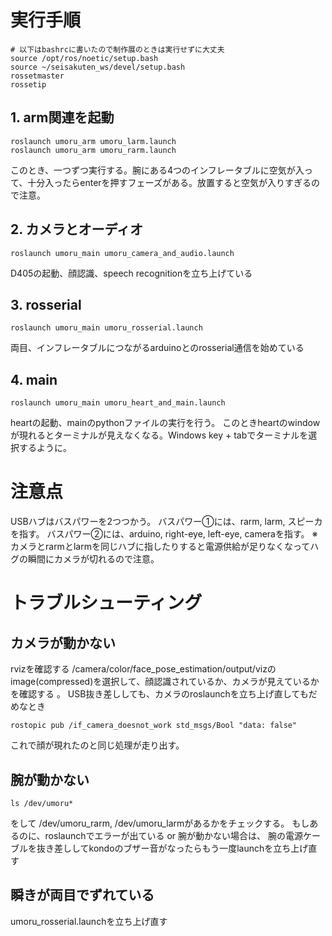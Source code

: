 # 実行手順
```
# 以下はbashrcに書いたので制作展のときは実行せずに大丈夫
source /opt/ros/noetic/setup.bash
source ~/seisakuten_ws/devel/setup.bash
rossetmaster
rossetip
```

## 1. arm関連を起動
```
roslaunch umoru_arm umoru_larm.launch
roslaunch umoru_arm umoru_rarm.launch
```
このとき、一つずつ実行する。腕にある4つのインフレータブルに空気が入って、十分入ったらenterを押すフェーズがある。放置すると空気が入りすぎるので注意。

## 2. カメラとオーディオ
```
roslaunch umoru_main umoru_camera_and_audio.launch
```
D405の起動、顔認識、speech recognitionを立ち上げている
## 3. rosserial
```
roslaunch umoru_main umoru_rosserial.launch
```
両目、インフレータブルにつながるarduinoとのrosserial通信を始めている
## 4. main
```
roslaunch umoru_main umoru_heart_and_main.launch
```
heartの起動、mainのpythonファイルの実行を行う。
このときheartのwindowが現れるとターミナルが見えなくなる。Windows key + tabでターミナルを選択するように。

# 注意点
USBハブはバスパワーを2つつかう。
バスパワー①には、rarm, larm, スピーカを指す。
バスパワー②には、arduino, right-eye, left-eye, cameraを指す。
※カメラとrarmとlarmを同じハブに指したりすると電源供給が足りなくなってハグの瞬間にカメラが切れるので注意。


# トラブルシューティング
## カメラが動かない
rvizを確認する
/camera/color/face_pose_estimation/output/vizのimage(compressed)を選択して、顔認識されているか、カメラが見えているかを確認する
。
USB抜き差ししても、カメラのroslaunchを立ち上げ直してもだめなとき
```
rostopic pub /if_camera_doesnot_work std_msgs/Bool "data: false"
```
これで顔が現れたのと同じ処理が走り出す。

## 腕が動かない
```
ls /dev/umoru*
```
をして /dev/umoru_rarm, /dev/umoru_larmがあるかをチェックする。
もしあるのに、roslaunchでエラーが出ている or 腕が動かない場合は、
腕の電源ケーブルを抜き差ししてkondoのブザー音がなったらもう一度launchを立ち上げ直す

## 瞬きが両目でずれている
umoru_rosserial.launchを立ち上げ直す

